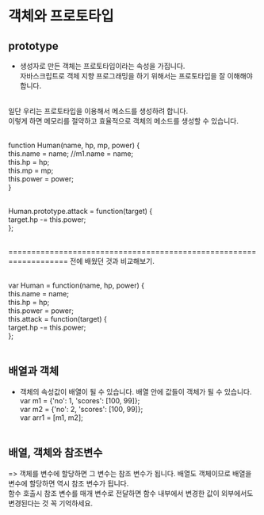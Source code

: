 # 객체와 프로토타입

## prototype

- 생성자로 만든 객체는 프로토타입이라는 속성을 가집니다. <br/>
  자바스크립트로 객체 지향 프로그래밍을 하기 위해서는 프로토타입을 잘 이해해야 합니다. <br/><br/>

일단 우리는 프로토타입을 이용해서 메소드를 생성하려 합니다. <br/>
이렇게 하면 메모리를 절약하고 효율적으로 객체의 메소드를 생성할 수 있습니다. <br/><br/>

function Human(name, hp, mp, power) { <br/>
this.name = name; //m1.name = name; <br/>
this.hp = hp; <br/>
this.mp = mp; <br/>
this.power = power; <br/>
}<br/><br/>

Human.prototype.attack = function(target) { <br/>
target.hp -= this.power; <br/>
}; <br/><br/>

===================================================================
전에 배웠던 것과 비교해보기. <br/><br/>

var Human = function(name, hp, power) { <br/>
this.name = name; <br/>
this.hp = hp; <br/>
this.power = power; <br/>
this.attack = function(target) { <br/>
target.hp -= this.power; <br/>
}; <br/><br/>

## 배열과 객체

- 객체의 속성값이 배열이 될 수 있습니다. 배열 안에 값들이 객체가 될 수 있습니다. <br/>
  var m1 = {'no': 1, 'scores': [100, 99]}; <br/>
  var m2 = {'no': 2, 'scores': [100, 99]}; <br/>
  var arr1 = [m1, m2]; <br/><br/>

## 배열, 객체와 참조변수

=> 객체를 변수에 할당하면 그 변수는 참조 변수가 됩니다. 배열도 객체이므로 배열을 변수에 할당하면 역시 참조 변수가 됩니다. <br/>
함수 호출시 참조 변수를 매개 변수로 전달하면 함수 내부에서 변경한 값이 외부에서도 변경된다는 것 꼭 기억하세요. <br/>
